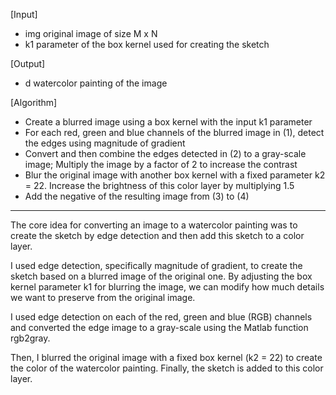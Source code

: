 [Input]
- img original image of size M x N
- k1  parameter of the box kernel used for creating
  the sketch
  
[Output]
- d watercolor painting of the image

[Algorithm]
- Create a blurred image using a box kernel with the input k1 parameter
- For each red, green and blue channels of the blurred image in (1), detect the edges using magnitude of gradient
- Convert and then combine the edges detected in (2) to a gray-scale image; Multiply the image by a factor of 2 to increase the contrast
- Blur the original image with another box kernel with a fixed parameter k2 = 22. Increase the brightness of this color layer by multiplying 1.5
- Add the negative of the resulting image from (3) to (4)

------------------------------------------------------
The core idea for converting an image to a watercolor painting was to create the sketch by edge detection and then add this sketch to a color layer. 

I used edge detection, specifically magnitude of gradient, to create the sketch based on a blurred image of the original one. By adjusting the box kernel parameter k1 for blurring the image, we can modify how much details we want to preserve from the original image.

I used edge detection on each of the red, green and blue (RGB) channels and converted the edge image to a gray-scale using the Matlab function rgb2gray.

Then, I blurred the original image with a fixed box kernel (k2 = 22) to create the color of the watercolor painting. Finally, the sketch is added to this color layer.
